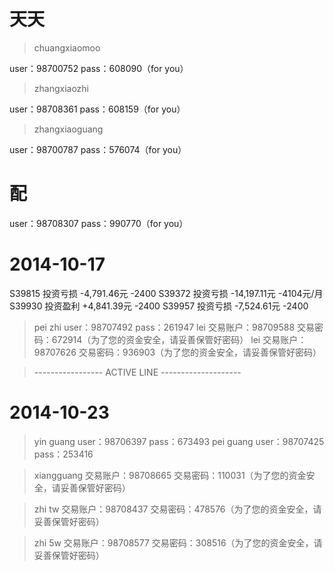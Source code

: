 # 天天

> chuangxiaomoo

user：98700752 
pass：608090（for you） 

> zhangxiaozhi

user：98708361 
pass：608159（for you） 

> zhangxiaoguang

user：98700787 
pass：576074（for you） 

# 配

user：98708307 
pass：990770（for you）

# 2014-10-17

S39815 投资亏损 -4,791.46元     -2400
S39372 投资亏损 -14,197.11元    -4104元/月
S39930 投资盈利 +4,841.39元     -2400
S39957 投资亏损 -7,524.61元     -2400

> pei zhi user：98707492 pass：261947
> lei 交易账户：98709588 交易密码：672914（为了您的资金安全，请妥善保管好密码）
> lei 交易账户：98707626 交易密码：936903（为了您的资金安全，请妥善保管好密码）

> ----------------- ACTIVE LINE --------------------

# 2014-10-23

> yin guang user：98706397 pass：673493
> pei guang user：98707425 pass：253416

> xiangguang
交易账户：98708665 
交易密码：110031（为了您的资金安全，请妥善保管好密码） 

> zhi tw
交易账户：98708437 
交易密码：478576（为了您的资金安全，请妥善保管好密码） 

> zhi 5w
交易账户：98708577 
交易密码：308516（为了您的资金安全，请妥善保管好密码） 
